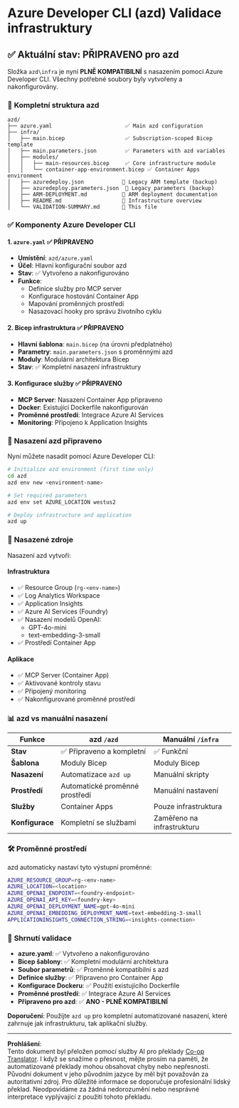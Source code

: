 <!--
CO_OP_TRANSLATOR_METADATA:
{
  "original_hash": "20ed201aa472e9936f4e0c5144626011",
  "translation_date": "2025-09-30T12:59:13+00:00",
  "source_file": "azd/infra/VALIDATION-SUMMARY.md",
  "language_code": "cs"
}
-->
# Azure Developer CLI (azd) Validace infrastruktury

## ✅ **Aktuální stav: PŘIPRAVENO pro azd**

Složka `azd\infra` je nyní **PLNĚ KOMPATIBILNÍ** s nasazením pomocí Azure Developer CLI. Všechny potřebné soubory byly vytvořeny a nakonfigurovány.

### 📁 **Kompletní struktura azd**
```
azd/
├── azure.yaml                       ✅ Main azd configuration
├── infra/
│   ├── main.bicep                   ✅ Subscription-scoped Bicep template
│   ├── main.parameters.json         ✅ Parameters with azd variables
│   ├── modules/
│   │   ├── main-resources.bicep     ✅ Core infrastructure module
│   │   └── container-app-environment.bicep ✅ Container Apps environment
│   ├── azuredeploy.json            📄 Legacy ARM template (backup)
│   ├── azuredeploy.parameters.json  📄 Legacy parameters (backup)
│   ├── ARM-DEPLOYMENT.md           📄 ARM deployment documentation
│   ├── README.md                   📄 Infrastructure overview
│   └── VALIDATION-SUMMARY.md       📝 This file
```

### ✅ **Komponenty Azure Developer CLI**

#### 1. `azure.yaml` ✅ **PŘIPRAVENO**
- **Umístění**: `azd/azure.yaml`
- **Účel**: Hlavní konfigurační soubor azd
- **Stav**: ✅ Vytvořeno a nakonfigurováno
- **Funkce**:
  - Definice služby pro MCP server
  - Konfigurace hostování Container App
  - Mapování proměnných prostředí
  - Nasazovací hooky pro správu životního cyklu

#### 2. **Bicep infrastruktura** ✅ **PŘIPRAVENO**
- **Hlavní šablona**: `main.bicep` (na úrovni předplatného)
- **Parametry**: `main.parameters.json` s proměnnými azd
- **Moduly**: Modulární architektura Bicep
- **Stav**: ✅ Kompletní nasazení infrastruktury

#### 3. **Konfigurace služby** ✅ **PŘIPRAVENO**
- **MCP Server**: Nasazení Container App připraveno
- **Docker**: Existující Dockerfile nakonfigurován
- **Proměnné prostředí**: Integrace Azure AI Services
- **Monitoring**: Připojeno k Application Insights

### 🚀 **Nasazení azd připraveno**

Nyní můžete nasadit pomocí Azure Developer CLI:

```bash
# Initialize azd environment (first time only)
cd azd
azd env new <environment-name>

# Set required parameters
azd env set AZURE_LOCATION westus2

# Deploy infrastructure and application
azd up
```

### 🎯 **Nasazené zdroje**

Nasazení azd vytvoří:

#### **Infrastruktura** 
- ✅ Resource Group (`rg-<env-name>`)
- ✅ Log Analytics Workspace
- ✅ Application Insights
- ✅ Azure AI Services (Foundry)
- ✅ Nasazení modelů OpenAI:
  - GPT-4o-mini
  - text-embedding-3-small
- ✅ Prostředí Container App

#### **Aplikace**
- ✅ MCP Server (Container App)
- ✅ Aktivované kontroly stavu
- ✅ Připojený monitoring
- ✅ Nakonfigurované proměnné prostředí

### 📊 **azd vs manuální nasazení**

| Funkce | azd `/azd` | Manuální `/infra` |
|--------|------------|-------------------|
| **Stav** | ✅ Připraveno a kompletní | ✅ Funkční |
| **Šablona** | Moduly Bicep | Moduly Bicep |
| **Nasazení** | Automatizace `azd up` | Manuální skripty |
| **Prostředí** | Automatické proměnné prostředí | Manuální nastavení |
| **Služby** | Container Apps | Pouze infrastruktura |
| **Konfigurace** | Kompletní se službami | Zaměřeno na infrastrukturu |

### 🛠️ **Proměnné prostředí**

azd automaticky nastaví tyto výstupní proměnné:

```bash
AZURE_RESOURCE_GROUP=rg-<env-name>
AZURE_LOCATION=<location>
AZURE_OPENAI_ENDPOINT=<foundry-endpoint>
AZURE_OPENAI_API_KEY=<foundry-key>
AZURE_OPENAI_DEPLOYMENT_NAME=gpt-4o-mini
AZURE_OPENAI_EMBEDDING_DEPLOYMENT_NAME=text-embedding-3-small
APPLICATIONINSIGHTS_CONNECTION_STRING=<insights-connection>
```

### 🚨 **Shrnutí validace**

- **azure.yaml**: ✅ Vytvořeno a nakonfigurováno
- **Bicep šablony**: ✅ Kompletní modulární architektura
- **Soubor parametrů**: ✅ Proměnné kompatibilní s azd
- **Definice služby**: ✅ Připraveno pro Container App
- **Konfigurace Dockeru**: ✅ Použití existujícího Dockerfile
- **Proměnné prostředí**: ✅ Integrace Azure AI Services
- **Připraveno pro azd**: ✅ **ANO - PLNĚ KOMPATIBILNÍ**

**Doporučení**: Použijte `azd up` pro kompletní automatizované nasazení, které zahrnuje jak infrastrukturu, tak aplikační služby.

---

**Prohlášení**:  
Tento dokument byl přeložen pomocí služby AI pro překlady [Co-op Translator](https://github.com/Azure/co-op-translator). I když se snažíme o přesnost, mějte prosím na paměti, že automatizované překlady mohou obsahovat chyby nebo nepřesnosti. Původní dokument v jeho původním jazyce by měl být považován za autoritativní zdroj. Pro důležité informace se doporučuje profesionální lidský překlad. Neodpovídáme za žádná nedorozumění nebo nesprávné interpretace vyplývající z použití tohoto překladu.